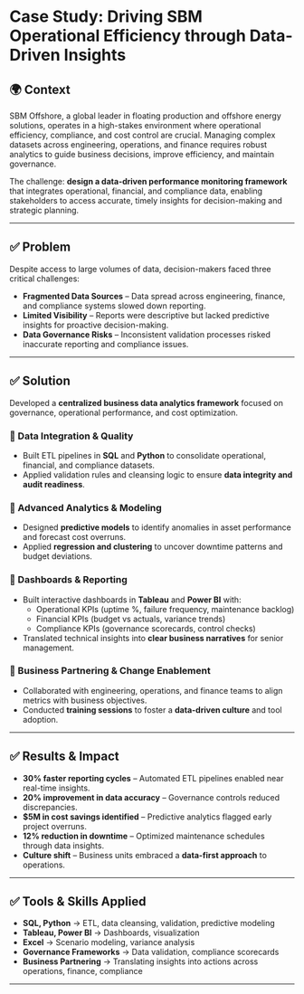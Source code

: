 #  Case Study: Driving SBM Operational Efficiency through Data-Driven Insights  

## 🌍 Context  
SBM Offshore, a global leader in floating production and offshore energy solutions, operates in a high-stakes environment where operational efficiency, compliance, and cost control are crucial. Managing complex datasets across engineering, operations, and finance requires robust analytics to guide business decisions, improve efficiency, and maintain governance.  

The challenge: **design a data-driven performance monitoring framework** that integrates operational, financial, and compliance data, enabling stakeholders to access accurate, timely insights for decision-making and strategic planning.  

---

## ✅ Problem  
Despite access to large volumes of data, decision-makers faced three critical challenges:  
- **Fragmented Data Sources** – Data spread across engineering, finance, and compliance systems slowed down reporting.  
- **Limited Visibility** – Reports were descriptive but lacked predictive insights for proactive decision-making.  
- **Data Governance Risks** – Inconsistent validation processes risked inaccurate reporting and compliance issues.  

---

## ✅ Solution  
Developed a **centralized business data analytics framework** focused on governance, operational performance, and cost optimization.  

### 🔹 Data Integration & Quality  
- Built ETL pipelines in **SQL** and **Python** to consolidate operational, financial, and compliance datasets.  
- Applied validation rules and cleansing logic to ensure **data integrity and audit readiness**.  

### 🔹 Advanced Analytics & Modeling  
- Designed **predictive models** to identify anomalies in asset performance and forecast cost overruns.  
- Applied **regression and clustering** to uncover downtime patterns and budget deviations.  

### 🔹 Dashboards & Reporting  
- Built interactive dashboards in **Tableau** and **Power BI** with:  
  - Operational KPIs (uptime %, failure frequency, maintenance backlog)  
  - Financial KPIs (budget vs actuals, variance trends)  
  - Compliance KPIs (governance scorecards, control checks)  
- Translated technical insights into **clear business narratives** for senior management.  

### 🔹 Business Partnering & Change Enablement  
- Collaborated with engineering, operations, and finance teams to align metrics with business objectives.  
- Conducted **training sessions** to foster a **data-driven culture** and tool adoption.  

---

## ✅ Results & Impact  
-  **30% faster reporting cycles** – Automated ETL pipelines enabled near real-time insights.  
-  **20% improvement in data accuracy** – Governance controls reduced discrepancies.  
-  **$5M in cost savings identified** – Predictive analytics flagged early project overruns.  
-  **12% reduction in downtime** – Optimized maintenance schedules through data insights.  
-  **Culture shift** – Business units embraced a **data-first approach** to operations.  

---

## ✅ Tools & Skills Applied  
- **SQL, Python** → ETL, data cleansing, validation, predictive modeling  
- **Tableau, Power BI** → Dashboards, visualization  
- **Excel** → Scenario modeling, variance analysis  
- **Governance Frameworks** → Data validation, compliance scorecards  
- **Business Partnering** → Translating insights into actions across operations, finance, compliance  

---
